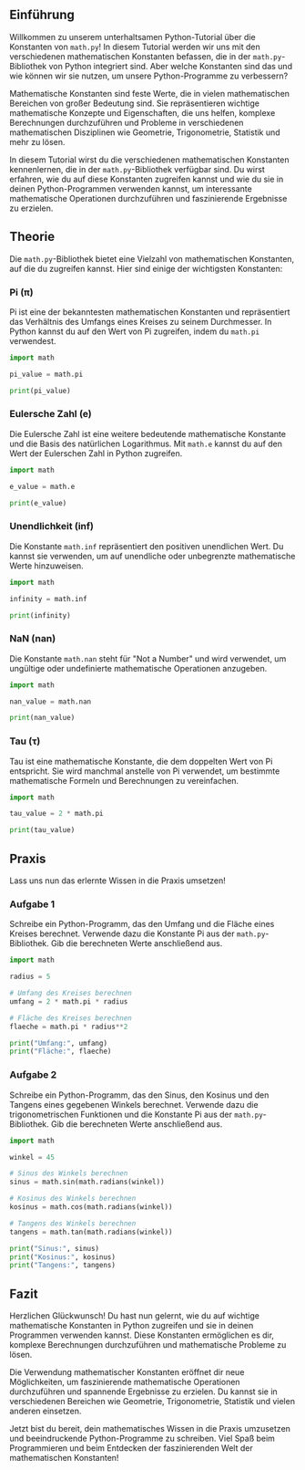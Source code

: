 ## Einführung
Willkommen zu unserem unterhaltsamen Python-Tutorial über die Konstanten von `math.py`! In diesem Tutorial werden wir uns mit den verschiedenen mathematischen Konstanten befassen, die in der `math.py`-Bibliothek von Python integriert sind. Aber welche Konstanten sind das und wie können wir sie nutzen, um unsere Python-Programme zu verbessern?

Mathematische Konstanten sind feste Werte, die in vielen mathematischen Bereichen von großer Bedeutung sind. Sie repräsentieren wichtige mathematische Konzepte und Eigenschaften, die uns helfen, komplexe Berechnungen durchzuführen und Probleme in verschiedenen mathematischen Disziplinen wie Geometrie, Trigonometrie, Statistik und mehr zu lösen.

In diesem Tutorial wirst du die verschiedenen mathematischen Konstanten kennenlernen, die in der `math.py`-Bibliothek verfügbar sind. Du wirst erfahren, wie du auf diese Konstanten zugreifen kannst und wie du sie in deinen Python-Programmen verwenden kannst, um interessante mathematische Operationen durchzuführen und faszinierende Ergebnisse zu erzielen.

## Theorie
Die `math.py`-Bibliothek bietet eine Vielzahl von mathematischen Konstanten, auf die du zugreifen kannst. Hier sind einige der wichtigsten Konstanten:

### Pi (π)
Pi ist eine der bekanntesten mathematischen Konstanten und repräsentiert das Verhältnis des Umfangs eines Kreises zu seinem Durchmesser. In Python kannst du auf den Wert von Pi zugreifen, indem du `math.pi` verwendest.

```python
import math

pi_value = math.pi

print(pi_value)
```

### Eulersche Zahl (e)
Die Eulersche Zahl ist eine weitere bedeutende mathematische Konstante und die Basis des natürlichen Logarithmus. Mit `math.e` kannst du auf den Wert der Eulerschen Zahl in Python zugreifen.

```python
import math

e_value = math.e

print(e_value)
```

### Unendlichkeit (inf)
Die Konstante `math.inf` repräsentiert den positiven unendlichen Wert. Du kannst sie verwenden, um auf unendliche oder unbegrenzte mathematische Werte hinzuweisen.

```python
import math

infinity = math.inf

print(infinity)
```

### NaN (nan)
Die Konstante `math.nan` steht für "Not a Number" und wird verwendet, um ungültige oder undefinierte mathematische Operationen anzugeben.

```python
import math

nan_value = math.nan

print(nan_value)
```

### Tau (τ)
Tau ist eine mathematische Konstante, die dem doppelten Wert von Pi entspricht. Sie wird manchmal anstelle von Pi verwendet, um bestimmte mathematische Formeln und Berechnungen zu vereinfachen.

```python
import math

tau_value = 2 * math.pi

print(tau_value)
```

## Praxis
Lass uns nun das erlernte Wissen in die Praxis umsetzen!

### Aufgabe 1
Schreibe ein Python-Programm, das den Umfang und die Fläche eines Kreises berechnet. Verwende dazu die Konstante Pi aus der `math.py`-Bibliothek. Gib die berechneten Werte anschließend aus.

```python
import math

radius = 5

# Umfang des Kreises berechnen
umfang = 2 * math.pi * radius

# Fläche des Kreises berechnen
flaeche = math.pi * radius**2

print("Umfang:", umfang)
print("Fläche:", flaeche)
```

### Aufgabe 2
Schreibe ein Python-Programm, das den Sinus, den Kosinus und den Tangens eines gegebenen Winkels berechnet. Verwende dazu die trigonometrischen Funktionen und die Konstante Pi aus der `math.py`-Bibliothek. Gib die berechneten Werte anschließend aus.

```python
import math

winkel = 45

# Sinus des Winkels berechnen
sinus = math.sin(math.radians(winkel))

# Kosinus des Winkels berechnen
kosinus = math.cos(math.radians(winkel))

# Tangens des Winkels berechnen
tangens = math.tan(math.radians(winkel))

print("Sinus:", sinus)
print("Kosinus:", kosinus)
print("Tangens:", tangens)
```

## Fazit
Herzlichen Glückwunsch! Du hast nun gelernt, wie du auf wichtige mathematische Konstanten in Python zugreifen und sie in deinen Programmen verwenden kannst. Diese Konstanten ermöglichen es dir, komplexe Berechnungen durchzuführen und mathematische Probleme zu lösen.

Die Verwendung mathematischer Konstanten eröffnet dir neue Möglichkeiten, um faszinierende mathematische Operationen durchzuführen und spannende Ergebnisse zu erzielen. Du kannst sie in verschiedenen Bereichen wie Geometrie, Trigonometrie, Statistik und vielen anderen einsetzen.

Jetzt bist du bereit, dein mathematisches Wissen in die Praxis umzusetzen und beeindruckende Python-Programme zu schreiben. Viel Spaß beim Programmieren und beim Entdecken der faszinierenden Welt der mathematischen Konstanten!